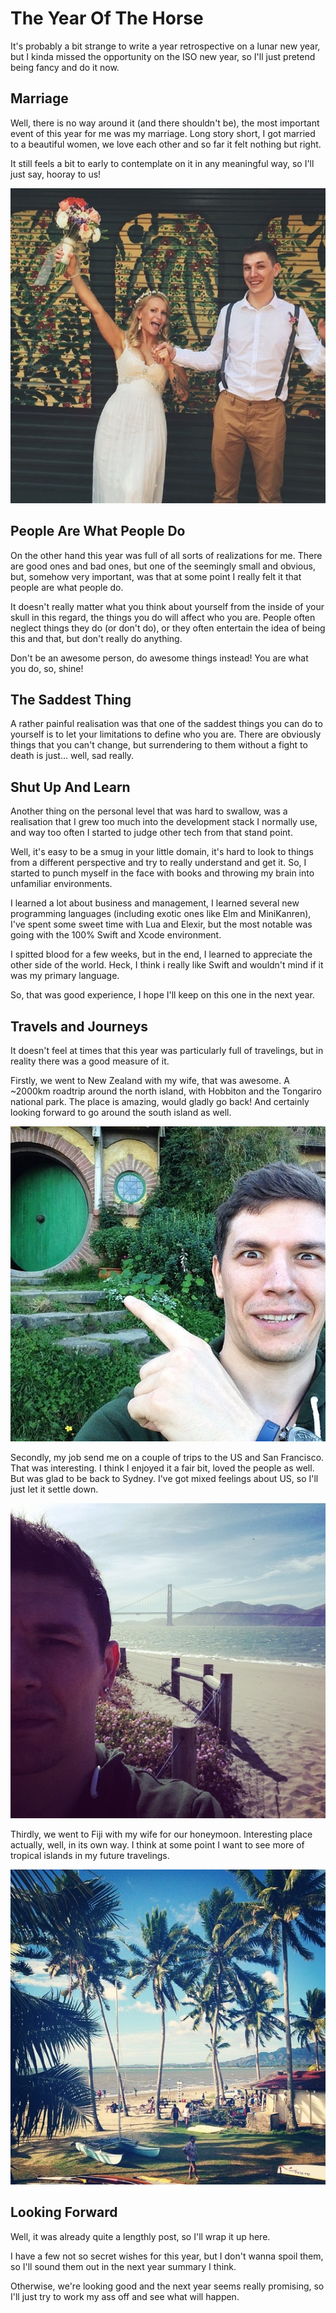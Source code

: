 # The Year Of The Horse

It's probably a bit strange to write a year retrospective on a lunar new year, but I kinda missed the opportunity on the ISO new year, so I'll just pretend being fancy and do it now.


## Marriage

Well, there is no way around it (and there shouldn't be), the most important event of this year for me was my marriage. Long story short, I got married to a beautiful women, we love each other and so far it felt nothing but right.

It still feels a bit to early to contemplate on it in any meaningful way, so I'll just say, hooray to us!

![](/images/2015/02/10724045_658527917577803_2013669504_n-9NO6.jpg)


## People Are What People Do

On the other hand this year was full of all sorts of realizations for me. There are good ones and bad ones, but one of the seemingly small and obvious, but, somehow very important, was that at some point I really felt it that people are what people do.

It doesn't really matter what you think about yourself from the inside of your skull in this regard, the things you do will affect who you are. People often neglect things they do (or don't do), or they often entertain the idea of being this and that, but don't really do anything.

Don't be an awesome person, do awesome things instead! You are what you do, so, shine!


## The Saddest Thing

A rather painful realisation was that one of the saddest things you can do to yourself is to let your limitations to define who you are. There are obviously things that you can't change, but surrendering to them without a fight to death is just... well, sad really.


## Shut Up And Learn

Another thing on the personal level that was hard to swallow, was a realisation that I grew too much into the development stack I normally use, and way too often I started to judge other tech from that stand point.

Well, it's easy to be a smug in your little domain, it's hard to look to things from a different perspective and try to really understand and get it. So, I started to punch myself in the face with books and throwing my brain into unfamiliar environments.

I learned a lot about business and management, I learned several new programming languages (including exotic ones like Elm and MiniKanren), I've spent some sweet time with Lua and Elexir, but the most notable was going with the 100% Swift and Xcode environment.

I spitted blood for a few weeks, but in the end, I learned to appreciate the other side of the world. Heck, I think i really like Swift and wouldn't mind if it was my primary language.

So, that was good experience, I hope I'll keep on this one in the next year.


## Travels and Journeys

It doesn't feel at times that this year was particularly full of travelings, but in reality there was a good measure of it.

Firstly, we went to New Zealand with my wife, that was awesome. A ~2000km roadtrip around the north island, with Hobbiton and the Tongariro national park. The place is amazing, would gladly go back! And certainly looking forward to go around the south island as well.

![](/images/2015/02/10268983_635523719866103_633152073_n-NY0s.jpg)

Secondly, my job send me on a couple of trips to the US and San Francisco. That was interesting. I think I enjoyed it a fair bit, loved the people as well. But was glad to be back to Sydney. I've got mixed feelings about US, so I'll just let it settle down.

![](/images/2015/02/10471865_1448633555388220_1439488756_n-VIz9.jpg)

Thirdly, we went to Fiji with my wife for our honeymoon. Interesting place actually, well, in its own way. I think at some point I want to see more of tropical islands in my future travelings.

[ ![undefined](/images/2015/02/915610_715494591859476_451494740_n-P41K-small.jpg) ](/images/2015/02/915610_715494591859476_451494740_n-P41K-large.jpg)


## Looking Forward

Well, it was already quite a lengthly post, so I'll wrap it up here.

I have a few not so secret wishes for this year, but I don't wanna spoil them, so I'll sound them out in the next year summary I think.

Otherwise, we're looking good and the next year seems really promising, so I'll just try to work my ass off and see what will happen.